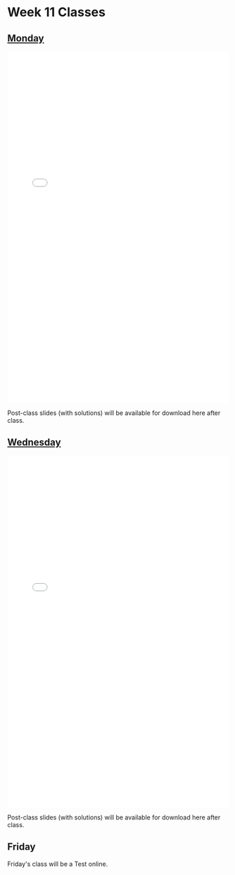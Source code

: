 # Week 11 Classes

## [Monday](https://github.com/ubco-cmps/phys111_course/raw/main/files/Class11A.pdf)

<iframe src="../../Class11A.pdf" width="100%" height="800px" frameBorder="0"> </iframe>

Post-class slides (with solutions) will be available for download here after class.[](https://github.com/ubco-cmps/phys111_course/raw/main/files/Class11A_post.pdf)

## [Wednesday](https://github.com/ubco-cmps/phys111_course/raw/main/files/Class11B.pdf)

<iframe src="../../Class11B.pdf" width="100%" height="800px" frameBorder="0"> </iframe>

Post-class slides (with solutions) will be available for download here after class.[](https://github.com/ubco-cmps/phys111_course/raw/main/files/Class11B_post.pdf)

## Friday

Friday's class will be a Test online.

